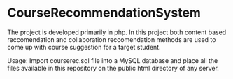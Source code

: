 # CourseRecommendationSystem

The project is developed primarily in php. In this project both content based reccomendation and collaboration reccomendation methods are used to come up with course suggestion for a target student.

Usage:
Import courserec.sql file into a MySQL database and place all the files available in this repository on the public html directory of any server.
